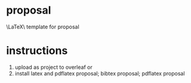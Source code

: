 # proposal
\LaTeX\ template for proposal
# instructions
1. upload as project to overleaf
   or
2. install latex and pdflatex proposal; bibtex proposal; pdflatex proposal
